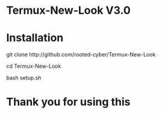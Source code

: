 # Termux-New-Look V3.0
# Installation
<p>git clone http://github.com/rooted-cyber/Termux-New-Look</p>
<p>cd Termux-New-Look</p>
<p>bash setup.sh</p>

# Thank you for using this
